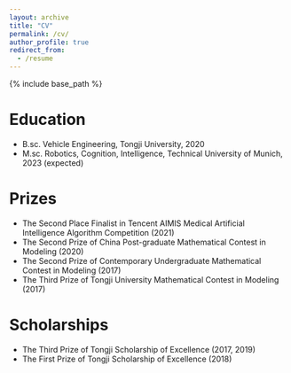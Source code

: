 ```yaml
---
layout: archive
title: "CV"
permalink: /cv/
author_profile: true
redirect_from:
  - /resume
---
```


{% include base_path %}

Education
======
* B.sc. Vehicle Engineering, Tongji University, 2020
* M.sc. Robotics, Cognition, Intelligence, Technical University of Munich, 2023 (expected)

Prizes
======
* The Second Place Finalist in Tencent AIMIS Medical Artificial Intelligence Algorithm Competition (2021)
* The Second Prize of China Post-graduate Mathematical Contest in Modeling (2020)
* The Second Prize of Contemporary Undergraduate Mathematical Contest in Modeling (2017)
* The Third Prize of Tongji University Mathematical Contest in Modeling (2017)

Scholarships
======
* The Third Prize of Tongji Scholarship of Excellence (2017, 2019)
* The First Prize of Tongji Scholarship of Excellence (2018)

